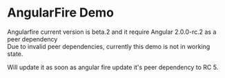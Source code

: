 # AngularFire Demo 
Angularfire current version is beta.2 and it require Angular 2.0.0-rc.2 as a peer dependency  
Due to invalid peer dependencies, currently this demo is not in working state.  

Will update it as soon as angular fire update it's peer dependency to RC 5.

